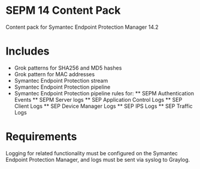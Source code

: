 # SEPM 14 Content Pack
Content pack for Symantec Endpoint Protection Manager 14.2

# Includes
* Grok patterns for SHA256 and MD5 hashes
* Grok pattern for MAC addresses
* Symantec Endpoint Protection stream
* Symantec Endpoint Protection pipeline
* Symantec Endpoint Protection pipeline rules for:
** SEPM Authentication Events
** SEPM Server logs
** SEP Application Control Logs
** SEP Client Logs
** SEP Device Manager Logs
** SEP IPS Logs
** SEP Traffic Logs

# Requirements
Logging for related functionality must be configured on the Symantec Endpoint Protection Manager, and logs must be sent via syslog to Graylog.
